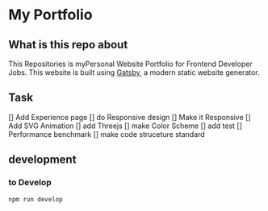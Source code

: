 # My Portfolio

## What is this repo about
This Repositories is myPersonal Website Portfolio for Frontend Developer Jobs.
This website is built using [Gatsby](https://www.gatsbyjs.com/), a modern static website generator.

## Task
[] Add Experience page
[] do Responsive design
[] Make it Responsive
[] Add SVG Animation
[] add Threejs
[] make Color Scheme
[] add test
[] Performance benchmark
[] make code struceture standard

## development

### to Develop
`npm run develop`
